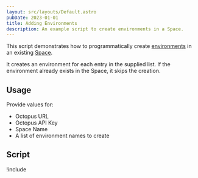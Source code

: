 ```yaml
---
layout: src/layouts/Default.astro
pubDate: 2023-01-01
title: Adding Environments
description: An example script to create environments in a Space.
---
```


This script demonstrates how to programmatically create [environments](/docs/infrastructure/environments/) in an existing [Space](/docs/administration/spaces/).

It creates an environment for each entry in the supplied list. If the environment already exists in the Space, it skips the creation.

## Usage

Provide values for:

- Octopus URL
- Octopus API Key
- Space Name
- A list of environment names to create

## Script

!include <add-environments-scripts>
